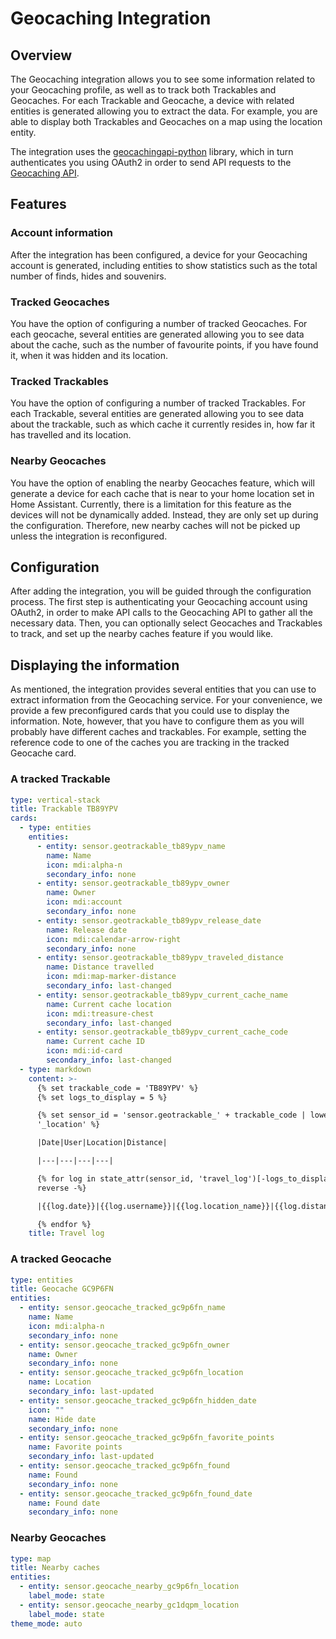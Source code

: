 # Geocaching Integration
## Overview
The Geocaching integration allows you to see some information related to your Geocaching profile, as well as to track both Trackables and Geocaches. For each Trackable and Geocache, a device with related entities is generated allowing you to extract the data. For example, you are able to display both Trackables and Geocaches on a map using the location entity.

The integration uses the [geocachingapi-python](https://github.com/Sholofly/geocachingapi-python) library, which in turn authenticates you using OAuth2 in order to send API requests to the [Geocaching API](https://api.groundspeak.com/documentation).

## Features
### Account information
After the integration has been configured, a device for your Geocaching account is generated, including entities to show statistics such as the total number of finds, hides and souvenirs.

### Tracked Geocaches
You have the option of configuring a number of tracked Geocaches. For each geocache, several entities are generated allowing you to see data about the cache, such as the number of favourite points, if you have found it, when it was hidden and its location.

### Tracked Trackables
You have the option of configuring a number of tracked Trackables. For each Trackable, several entities are generated allowing you to see data about the trackable, such as which cache it currently resides in, how far it has travelled and its location.

### Nearby Geocaches
You have the option of enabling the nearby Geocaches feature, which will generate a device for each cache that is near to your home location set in Home Assistant. Currently, there is a limitation for this feature as the devices will not be dynamically added. Instead, they are only set up during the configuration. Therefore, new nearby caches will not be picked up unless the integration is reconfigured.

## Configuration
After adding the integration, you will be guided through the configuration process. The first step is authenticating your Geocaching account using OAuth2, in order to make API calls to the Geocaching API to gather all the necessary data. Then, you can optionally select Geocaches and Trackables to track, and set up the nearby caches feature if you would like.

## Displaying the information
As mentioned, the integration provides several entities that you can use to extract information from the Geocaching service. For your convenience, we provide a few preconfigured cards that you could use to display the information. Note, however, that you have to configure them as you will probably have different caches and trackables. For example, setting the reference code to one of the caches you are tracking in the tracked Geocache card.

### A tracked Trackable
```yml
type: vertical-stack
title: Trackable TB89YPV
cards:
  - type: entities
    entities:
      - entity: sensor.geotrackable_tb89ypv_name
        name: Name
        icon: mdi:alpha-n
        secondary_info: none
      - entity: sensor.geotrackable_tb89ypv_owner
        name: Owner
        icon: mdi:account
        secondary_info: none
      - entity: sensor.geotrackable_tb89ypv_release_date
        name: Release date
        icon: mdi:calendar-arrow-right
        secondary_info: none
      - entity: sensor.geotrackable_tb89ypv_traveled_distance
        name: Distance travelled
        icon: mdi:map-marker-distance
        secondary_info: last-changed
      - entity: sensor.geotrackable_tb89ypv_current_cache_name
        name: Current cache location
        icon: mdi:treasure-chest
        secondary_info: last-changed
      - entity: sensor.geotrackable_tb89ypv_current_cache_code
        name: Current cache ID
        icon: mdi:id-card
        secondary_info: last-changed
  - type: markdown
    content: >-
      {% set trackable_code = 'TB89YPV' %}
      {% set logs_to_display = 5 %}

      {% set sensor_id = 'sensor.geotrackable_' + trackable_code | lower +
      '_location' %}

      |Date|User|Location|Distance|

      |---|---|---|---|

      {% for log in state_attr(sensor_id, 'travel_log')[-logs_to_display:] |
      reverse -%}

      |{{log.date}}|{{log.username}}|{{log.location_name}}|{{log.distance_travelled}}|

      {% endfor %}
    title: Travel log
```

### A tracked Geocache
```yml
type: entities
title: Geocache GC9P6FN
entities:
  - entity: sensor.geocache_tracked_gc9p6fn_name
    name: Name
    icon: mdi:alpha-n
    secondary_info: none
  - entity: sensor.geocache_tracked_gc9p6fn_owner
    name: Owner
    secondary_info: none
  - entity: sensor.geocache_tracked_gc9p6fn_location
    name: Location
    secondary_info: last-updated
  - entity: sensor.geocache_tracked_gc9p6fn_hidden_date
    icon: ""
    name: Hide date
    secondary_info: none
  - entity: sensor.geocache_tracked_gc9p6fn_favorite_points
    name: Favorite points
    secondary_info: last-updated
  - entity: sensor.geocache_tracked_gc9p6fn_found
    name: Found
    secondary_info: none
  - entity: sensor.geocache_tracked_gc9p6fn_found_date
    name: Found date
    secondary_info: none
```

### Nearby Geocaches
```yml
type: map
title: Nearby caches
entities:
  - entity: sensor.geocache_nearby_gc9p6fn_location
    label_mode: state
  - entity: sensor.geocache_nearby_gc1dqpm_location
    label_mode: state
theme_mode: auto
```